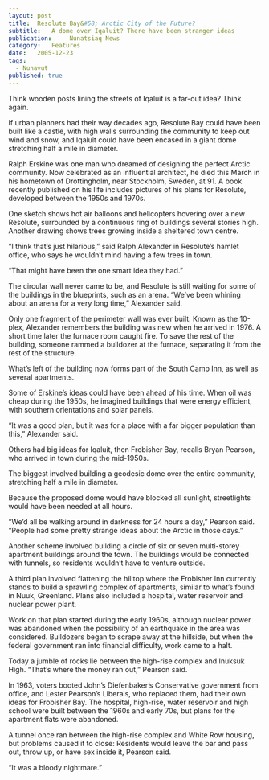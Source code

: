 ```yaml
---
layout:	post
title:	Resolute Bay&#58; Arctic City of the Future?
subtitle:	A dome over Iqaluit? There have been stranger ideas
publication:     Nunatsiaq News
category:	Features
date:	2005-12-23
tags: 
  - Nunavut
published: true
---
```

 
Think wooden posts lining the streets of Iqaluit is a far-out idea? Think again.

If urban planners had their way decades ago, Resolute Bay could have been built like a castle, with high walls surrounding the community to keep out wind and snow, and Iqaluit could have been encased in a giant dome stretching half a mile in diameter.

Ralph Erskine was one man who dreamed of designing the perfect Arctic community. Now celebrated as an influential architect, he died this March in his hometown of Drottingholm, near Stockholm, Sweden, at 91. A book recently published on his life includes pictures of his plans for Resolute, developed between the 1950s and 1970s.

One sketch shows hot air balloons and helicopters hovering over a new Resolute, surrounded by a continuous ring of buildings several stories high. Another drawing shows trees growing inside a sheltered town centre.

“I think that’s just hilarious,” said Ralph Alexander in Resolute’s hamlet office, who says he wouldn’t mind having a few trees in town. <!-- BREAK -->

“That might have been the one smart idea they had.”

The circular wall never came to be, and Resolute is still waiting for some of the buildings in the blueprints, such as an arena. “We’ve been whining about an arena for a very long time,” Alexander said.

Only one fragment of the perimeter wall was ever built. Known as the 10-plex, Alexander remembers the building was new when he arrived in 1976. A short time later the furnace room caught fire. To save the rest of the building, someone rammed a bulldozer at the furnace, separating it from the rest of the structure.

What’s left of the building now forms part of the South Camp Inn, as well as several apartments.

Some of Erskine’s ideas could have been ahead of his time. When oil was cheap during the 1950s, he imagined buildings that were energy efficient, with southern orientations and solar panels.

“It was a good plan, but it was for a place with a far bigger population than this,” Alexander said.

Others had big ideas for Iqaluit, then Frobisher Bay, recalls Bryan Pearson, who arrived in town during the mid-1950s.

The biggest involved building a geodesic dome over the entire community, stretching half a mile in diameter.

Because the proposed dome would have blocked all sunlight, streetlights would have been needed at all hours.

“We’d all be walking around in darkness for 24 hours a day,” Pearson said. “People had some pretty strange ideas about the Arctic in those days.”

Another scheme involved building a circle of six or seven multi-storey apartment buildings around the town. The buildings would be connected with tunnels, so residents wouldn’t have to venture outside.

A third plan involved flattening the hilltop where the Frobisher Inn currently stands to build a sprawling complex of apartments, similar to what’s found in Nuuk, Greenland. Plans also included a hospital, water reservoir and nuclear power plant.

Work on that plan started during the early 1960s, although nuclear power was abandoned when the possibility of an earthquake in the area was considered. Bulldozers began to scrape away at the hillside, but when the federal government ran into financial difficulty, work came to a halt.

Today a jumble of rocks lie between the high-rise complex and Inuksuk High. “That’s where the money ran out,” Pearson said.

In 1963, voters booted John’s Diefenbaker’s Conservative government from office, and Lester Pearson’s Liberals, who replaced them, had their own ideas for Frobisher Bay. The hospital, high-rise, water reservoir and high school were built between the 1960s and early 70s, but plans for the apartment flats were abandoned.

A tunnel once ran between the high-rise complex and White Row housing, but problems caused it to close: Residents would leave the bar and pass out, throw up, or have sex inside it, Pearson said.

“It was a bloody nightmare.”